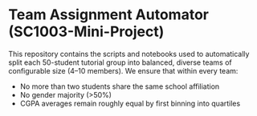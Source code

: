 # Team Assignment Automator (SC1003-Mini-Project)
This repository contains the scripts and notebooks used to automatically split each 50-student tutorial group into balanced, diverse teams of configurable size (4–10 members). We ensure that within every team:
- No more than two students share the same school affiliation
- No gender majority (>50%)
- CGPA averages remain roughly equal by first binning into quartiles
